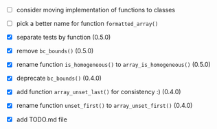 - [ ] consider moving implementation of functions to classes
- [ ] pick a better name for function `formatted_array()`

- [x] separate tests by function (0.5.0)
- [x] remove `bc_bounds()` (0.5.0)
- [x] rename function `is_homogeneous()` to `array_is_homogeneous()` (0.5.0)

- [x] deprecate `bc_bounds()` (0.4.0)
- [x] add function `array_unset_last()` for consistency :) (0.4.0)
- [x] rename function `unset_first()` to `array_unset_first()` (0.4.0)

- [x] add TODO.md file